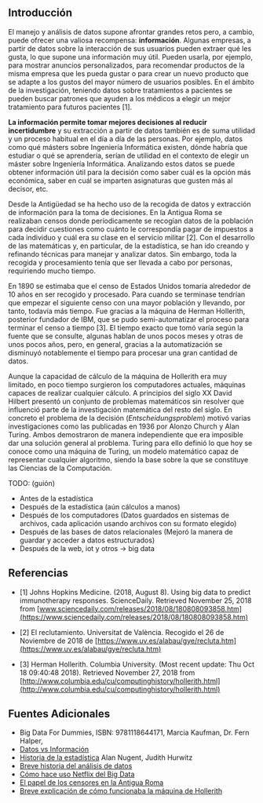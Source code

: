 ## Introducción

El manejo y análisis de datos supone afrontar grandes retos pero, a cambio, puede ofrecer una valiosa recompensa: __información__. Algunas empresas, a partir de datos sobre la interacción de sus usuarios pueden extraer qué les gusta, lo que supone una información muy útil. Pueden usarla, por ejemplo, para mostrar anuncios personalizados, para recomendar productos de la misma empresa que les pueda gustar o para crear un nuevo producto que se adapte a los gustos del mayor número de usuarios posibles. En el ámbito de la investigación, teniendo datos sobre tratamientos a pacientes se pueden buscar patrones que ayuden a los médicos a elegir un mejor tratamiento para futuros pacientes [1].

__La información permite tomar mejores decisiones al reducir incertidumbre__ y su extracción a partir de datos también es de suma utilidad y un proceso habitual en el día a día de las personas. Por ejemplo, datos como qué másters sobre Ingeniería Informática existen, dónde habría que estudiar o qué se aprendería, serían de utilidad en el contexto de elegir un máster sobre Ingeniería Informática. Analizando estos datos se puede obtener información útil para la decisión como saber cuál es la opción más económica, saber en cuál se imparten asignaturas que gusten más al decisor, etc.

Desde la Antigüedad se ha hecho uso de la recogida de datos y extracción de información para la toma de decisiones. En la Antigua Roma se realizaban censos donde períodicamente se recogían datos de la población para decidir cuestiones como cuánto le correspondía pagar de impuestos a cada individuo y cuál era su clase en el servicio militar [2]. Con el desarrollo de las matemáticas y, en particular, de la estadística, se han ido creando y refinando técnicas para manejar y analizar datos. Sin embargo, toda la recogida y procesamiento tenía que ser llevada a cabo por personas, requiriendo mucho tiempo.

En 1890 se estimaba que el censo de Estados Unidos tomaría alrededor de 10 años en ser recogido y procesado. Para cuando se terminase tendrían que empezar el siguiente censo con una mayor población y llevando, por tanto, todavía más tiempo. Fue gracias a la máquina de Herman Hollerith, posterior fundador de IBM, que se pudo semi-automatizar el proceso para terminar el censo a tiempo [3]. El tiempo exacto que tomó varía según la fuente que se consulte, algunas hablan de unos pocos meses y otras de unos pocos años, pero, en general, gracias a la automatización se disminuyó notablemente el tiempo para procesar una gran cantidad de datos.

Aunque la capacidad de cálculo de la máquina de Hollerith era muy limitado, en poco tiempo surgieron los computadores actuales, máquinas capaces de realizar cualquier cálculo. A principios del siglo XX David Hilbert presentó un conjunto de problemas matemáticos sin resolver que influenció parte de la investigación matemática del resto del siglo. En concreto el problema de la decisión (_Entscheidungsproblem_) motivó varias investigaciones como las publicadas en 1936 por Alonzo Church y Alan Turing. Ambos demostraron de manera independiente que era imposible dar una solución general al problema. Turing para ello definió lo que hoy se conoce como una máquina de Turing, un modelo matemático capaz de representar cualquier algoritmo, siendo la base sobre la que se constituye las Ciencias de la Computación.


TODO: (guión)
- Antes de la estadística
- Después de la estadística (aún cálculos a manos)
- Después de los computadores (Datos guardados en sistemas de archivos, cada
  aplicación usando archivos con su formato elegido)
- Después de las bases de datos relacionales (Mejoró la manera de guardar y
  acceder a datos estructurados)
- Después de la web, iot y otros -> big data

## Referencias

- [1] Johns Hopkins Medicine. (2018, August 8). Using big data to predict
immunotherapy responses. ScienceDaily. Retrieved November 25, 2018 from
[www.sciencedaily.com/releases/2018/08/180808093858.htm](https://www.sciencedaily.com/releases/2018/08/180808093858.htm)

- [2] El reclutamiento. Universitat de València. Recogido el 26 de Noviembre de 2018 de [https://www.uv.es/alabau/gye/recluta.htm](https://www.uv.es/alabau/gye/recluta.htm)

- [3] Herman Hollerith. Columbia University. (Most recent update: Thu Oct 18 09:40:48 2018). Retrieved November 27, 2018 from [http://www.columbia.edu/cu/computinghistory/hollerith.html](http://www.columbia.edu/cu/computinghistory/hollerith.html)

## Fuentes Adicionales

- Big Data For Dummies, ISBN: 9781118644171, Marcia Kaufman, Dr. Fern Halper,
- [Datos vs Información](https://www.researchgate.net/post/What_is_the_difference_between_data_and_information/1)
- [Historia de la estadística](https://en.wikipedia.org/wiki/History_of_statistics)
  Alan Nugent, Judith Hurwitz
- [Breve historia del análisis de datos](https://www.flydata.com/blog/a-brief-history-of-data-analysis/)
- [Cómo hace uso Netflix del Big Data](https://medium.com/swlh/how-netflix-uses-big-data-20b5419c1edf)
- [El papel de los censores en la Antigua Roma](https://www.ancient.eu/censor/)
- [Breve explicación de cómo funcionaba la máquina de Hollerith](https://www.youtube.com/watch?v=9HXjLW7v-II)